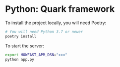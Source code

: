 # Python: Quark framework

To install the project locally, you will need Poetry:

```bash
# You will need Python 3.7 or newer
poetry install
```

To start the server:

```bash
export HOWFAST_APM_DSN="xxx"
python app.py
```
